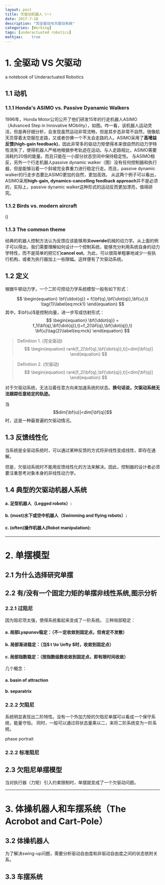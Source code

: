 ```yaml
---
layout: post
title: 欠驱动机器人（一）
date: 2017-7-18
description: "完全驱动与欠驱动系统"
categories: [Working]
tags: [underactuated robotics]
mathjax:    true
---
```

# 1. 全驱动 VS 欠驱动
a notebook of Underactuated Robotics
## 1.1 动机

### 1.1.1 Honda's ASIMO vs. Passive Dyanamic Walkers
1996年，Honda Motor公司公开了他们研发15年的行走机器人ASIMO（Advanced Step in Innovative MObility），如图。咋一看，该机器人运动灵活，但是再仔细分析，会发现虽然运动非常流畅，但是其步态非常不自然，很像航天员穿着太空服在走路，又或者仿佛一个不太会走路的人。ASIMO采用了**高增益反馈(high-gain feedback)**，因此非常多的驱动力矩使得本来很自然的动力学特性消失了，使得机器人严格地根据参考轨迹在运动。与人走路相比，ASIMO需要消耗约20倍的能量。而且只能在一小部分状态空间中保持稳定性。
与ASIMO相反，另外一个行走机器人passive dynamic walker（图）没有任何控制器和执行器，但是能够沿着一个斜坡完全靠重力进行稳定行走。而且，passive dynamic walker的行走步态要比ASIMO更加的自然，更加高效。
从这两个例子可以看出，ASIMO采用**high-gain, dynamics-cancelling feedback approach**并不是必须的，实际上，passive dynamic walker这种形式的运动反而更加漂亮，值得研究。

### 1.1.2 Birds vs. modern aircraft
()

### 1.1.3 The common theme
经典的机器人控制方法认为反馈应该能够用来**overide**机械的动力学。从上面的例子可以得出，我们需要理解如何设计一个控制系统，能够充分利用系统自身的动力学特性，而不是简单的把它们**cancel out**。为此，可以很简单粗暴地减少一些执行机构，或者为执行器加上一些限幅。这样便有了欠驱动系统。


## 1.2 定义
根据牛顿动力学，一个二阶可控动力学系统模型一般有如下形式：

$$
\begin{equation}
\bf{\ddot{q}} = f(\bf{q},\bf{\dot{q}},\bf{u},t) \tag{1}\label{eq:mck1}
\end{equation}
$$
其中，$\bf{u}$是控制向量，进一步写成仿射形式：
$$
\begin{equation}
\bf{\ddot{q}} = f_1(\bf{q},\bf{\dot{q}},t)+f_2(\bf{q},\bf{\dot{q}},t) \bf{u}\tag{2}\label{eq:mck}
\end{equation}
$$

> Definition 1. (完全驱动) 
> $$
> \begin{equation}
> rank[f_2(\bf{q},\bf{\dot{q}},t)]=dim[\bf{q}]
> \end{equation}
> $$
>



> Definition 2. (欠驱动) 
> $$
> \begin{equation}
> rank[f_2(\bf{q},\bf{\dot{q}},t)]<dim[\bf{q}]
> \end{equation}
> $$
>



对于欠驱动系统，无法沿着任意方向来加速系统的状态。**换句话说，欠驱动系统无法跟踪任意给定的轨迹。**

当$$dim[\bf{u}]<dim[\bf{q}]$$时，这是一种最普遍的欠驱动情况。

## 1.3 反馈线性化

当系统是全驱动系统时，可以通过某种反馈的方式将非线性变成线性，即存在通解。

但是，欠驱动系统时不能用反馈线性化的方法来解决。因此，控制器的设计者必须要注重思考对象本身的非线性动力学。

## 1.4 典型的欠驱动机器人系统

#### a. 足型机器人（Legged robots）:

#### b. (most)水下或空中机器人（Swimming and flying robots）:

#### c. (often)操作机器人(Robot manipulation):

------



# 2. 单摆模型
## 2.1 为什么选择研究单摆
## 2.2 有/没有一个固定力矩的单摆非线性系统,图示分析
### 2.2.1 过阻尼
因为阻尼项太强，使得系统看起来变成了一阶系统。
三种局部稳定：
#### a. 局部Lyapunov稳定：（不一定收敛到固定点，但肯定不发散）
#### b. 局部渐进稳定：（当$ t \to \infty $时，收敛到固定点）
#### c. 局部指数稳定：（按指数级数收敛到固定点，即有限时间收敛）
几个概念：
#### a. basin of attraction
#### b. separatrix

### 2.2.2 欠阻尼
系统明显表现出二阶特性。没有一个外加力矩的欠阻尼单摆可以看成一个保守系统，能量守恒。
同时，一般可以通过将状态量乘以二，来将二阶系统变为一阶系统。

phase portrait

### 2.2.2 标准阻尼

## 2.3 欠阻尼单摆模型
当对执行器（力矩）引入约束限制时，单摆就变成了一个欠驱动问题。

------

# 3. 体操机器人和车摆系统（The Acrobot and Cart-Pole）
## 3.2 体操机器人
为了解决swing-up问题，需要分析驱动自由度和非驱动自由度之间的状态依附关系。
## 3.3 车摆系统

